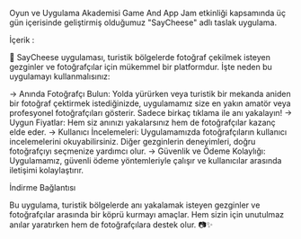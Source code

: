 Oyun ve Uygulama Akademisi Game And App Jam etkinliği kapsamında üç gün içerisinde geliştirmiş olduğumuz "SayCheese" adlı taslak uygulama.

İçerik :

📸 SayCheese uygulaması, turistik bölgelerde fotoğraf çekilmek isteyen gezginler ve fotoğrafçılar için mükemmel bir platformdur. İşte neden bu uygulamayı kullanmalısınız:

-> Anında Fotoğrafçı Bulun: Yolda yürürken veya turistik bir mekanda aniden bir fotoğraf çektirmek istediğinizde, uygulamamız size en yakın amatör veya profesyonel fotoğrafçıları gösterir. Sadece birkaç tıklama ile anı yakalayın!
-> Uygun Fiyatlar: Hem siz anınızı yakalarsınız hem de fotoğrafçılar kazanç elde eder.
-> Kullanıcı İncelemeleri: Uygulamamızda fotoğrafçıların kullanıcı incelemelerini okuyabilirsiniz. Diğer gezginlerin deneyimleri, doğru fotoğrafçıyı seçmenize yardımcı olur.
-> Güvenlik ve Ödeme Kolaylığı: Uygulamamız, güvenli ödeme yöntemleriyle çalışır ve kullanıcılar arasında iletişimi kolaylaştırır.

İndirme Bağlantısı

Bu uygulama, turistik bölgelerde anı yakalamak isteyen gezginler ve fotoğrafçılar arasında bir köprü kurmayı amaçlar. Hem sizin için unutulmaz anılar yaratırken hem de fotoğrafçılara destek olur. 📷✨
